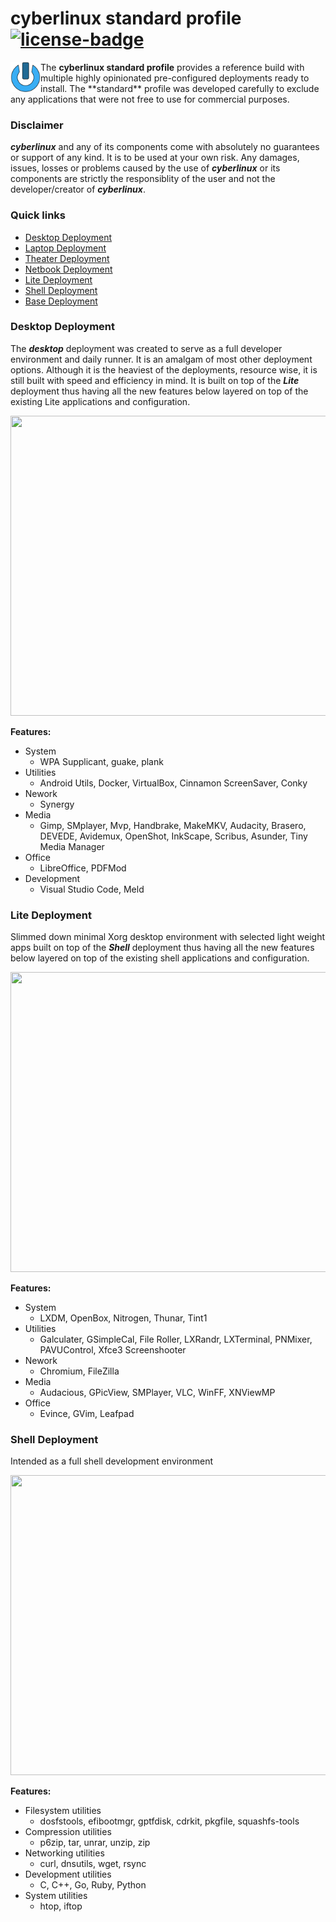 cyberlinux standard profile
[![license-badge](https://img.shields.io/badge/License-MIT-blue.svg)](https://opensource.org/licenses/MIT)
====================================================================================================

<img align="left" width="48" height="48" src="https://raw.githubusercontent.com/phR0ze/cyberlinux/master/art/logo_256x256.png">
The <b>cyberlinux standard profile</b> provides a reference build with multiple highly opinionated
pre-configured deployments ready to install. The **standard** profile was developed carefully to
exclude any applications that were not free to use for commercial purposes.

### Disclaimer
***cyberlinux*** and any of its components come with absolutely no guarantees or support of any kind.
It is to be used at your own risk.  Any damages, issues, losses or problems caused by the use of
***cyberlinux*** or its components are strictly the responsiblity of the user and not the
developer/creator of ***cyberlinux***.

### Quick links
* [Desktop Deployment](#desktop-deployment)
* [Laptop Deployment](#laptop-deployment)
* [Theater Deployment](#theater-deployment)
* [Netbook Deployment](#netbook-deployment)
* [Lite Deployment](#lite-deployment)
* [Shell Deployment](#shell-deployment)
* [Base Deployment](#base-deployment)

### Desktop Deployment <a name="desktop-deployment"/></a>
The ***desktop*** deployment was created to serve as a full developer environment and daily runner.
It is an amalgam of most other deployment options. Although it is the heaviest of the deployments,
resource wise, it is still built with speed and efficiency in mind. It is built on top of the
***Lite*** deployment thus having all the new features below layered on top of the existing Lite
applications and configuration.

<a href="../doc/images/cyberlinux-deployment-02.jpg"><img width="820" height="480" src="../doc/images/cyberlinux-deployment-02.jpg"></a>

**Features:** 
* System
  * WPA Supplicant, guake, plank
* Utilities
  * Android Utils, Docker, VirtualBox, Cinnamon ScreenSaver, Conky
* Nework
  * Synergy
* Media
  * Gimp, SMplayer, Mvp, Handbrake, MakeMKV, Audacity, Brasero, DEVEDE, Avidemux, OpenShot,
  InkScape, Scribus, Asunder, Tiny Media Manager
* Office
  * LibreOffice, PDFMod
* Development
  * Visual Studio Code, Meld

### Lite Deployment <a name="lite-deployment"/></a>
Slimmed down minimal Xorg desktop environment with selected light weight apps built on top of the
***Shell*** deployment thus having all the new features below layered on top of the existing shell
applications and configuration.

<a href="../doc/images/lite-deployment.jpg"><img width="639" height="480" src="../doc/images/lite-deployment.jpg"></a>

**Features:**
* System
    * LXDM, OpenBox, Nitrogen, Thunar, Tint1
* Utilities
    * Galculater, GSimpleCal, File Roller, LXRandr, LXTerminal, PNMixer, PAVUControl, Xfce3 Screenshooter
* Nework
    * Chromium, FileZilla
* Media
    * Audacious, GPicView, SMPlayer, VLC, WinFF, XNViewMP
* Office
    * Evince, GVim, Leafpad

### Shell Deployment <a name="shell-deployment"/></a>
Intended as a full shell development environment

<a href="../doc/images/standard-shell.jpg"><img width="639" height="480" src="../doc/images/standard-shell.jpg"></a>

**Features:**
* Filesystem utilities
    * dosfstools, efibootmgr, gptfdisk, cdrkit, pkgfile, squashfs-tools
* Compression utilities
    * p6zip, tar, unrar, unzip, zip
* Networking utilities
    * curl, dnsutils, wget, rsync
* Development utilities
    * C, C++, Go, Ruby, Python
* System utilities
    * htop, iftop
